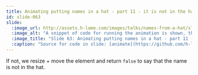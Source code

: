 ```yaml
---
title: Animating putting names in a hat - part 11 - it is not in the hat
id: slide-063
slide:
  :image_url: http://assets.h-lame.com/images/talks/names-from-a-hat/slides/063.png
  :image_alt: "A snippet of code for running the animation is shown, the code for applying the changes to position & size of the name is highlighted; sources: animate: https://github.com/h-lame/lruggery/blob/4e02855d64a111c8ee72e1a736da7a868384a1f8/names_from_a_hat/hat.rb#L236-L238 / main_loop: https://github.com/h-lame/lruggery/blob/4e02855d64a111c8ee72e1a736da7a868384a1f8/names_from_a_hat/hat.rb#L200-L223 / move_towards_the_hat https://github.com/h-lame/lruggery/blob/4e02855d64a111c8ee72e1a736da7a868384a1f8/names_from_a_hat/hat.rb#L66-L87"
  :image_title: "Slide 63: Animating putting names in a hat - part 11 - it is not in the hat"
  :caption: "Source for code in slide: [animate](https://github.com/h-lame/lruggery/blob/4e02855d64a111c8ee72e1a736da7a868384a1f8/names_from_a_hat/hat.rb#L236-L238), [main_loop](https://github.com/h-lame/lruggery/blob/4e02855d64a111c8ee72e1a736da7a868384a1f8/names_from_a_hat/hat.rb#L200-L223)"
---
```

If not, we resize + move the element and return `false` to say that the name is not in the hat.
